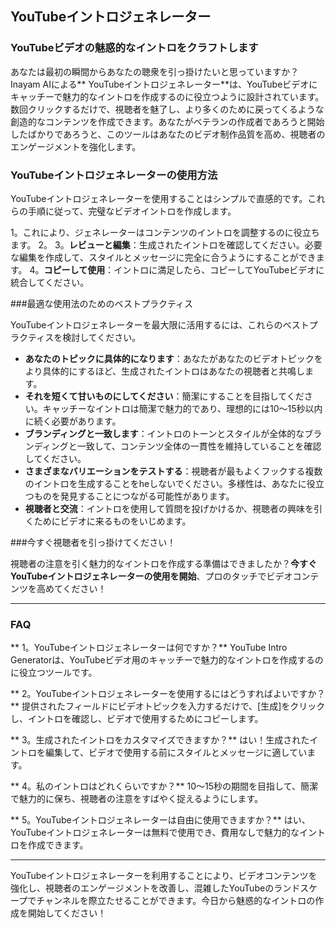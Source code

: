 ## YouTubeイントロジェネレーター

### YouTubeビデオの魅惑的なイントロをクラフトします

あなたは最初の瞬間からあなたの聴衆を引っ掛けたいと思っていますか？Inayam AIによる** YouTubeイントロジェネレーター**は、YouTubeビデオにキャッチーで魅力的なイントロを作成するのに役立つように設計されています。数回クリックするだけで、視聴者を魅了し、より多くのために戻ってくるような創造的なコンテンツを作成できます。あなたがベテランの作成者であろうと開始したばかりであろうと、このツールはあなたのビデオ制作品質を高め、視聴者のエンゲージメントを強化します。

### YouTubeイントロジェネレーターの使用方法

YouTubeイントロジェネレーターを使用することはシンプルで直感的です。これらの手順に従って、完璧なビデオイントロを作成します。

1。これにより、ジェネレーターはコンテンツのイントロを調整するのに役立ちます。
2。
3。**レビューと編集**：生成されたイントロを確認してください。必要な編集を作成して、スタイルとメッセージに完全に合うようにすることができます。
4。**コピーして使用**：イントロに満足したら、コピーしてYouTubeビデオに統合してください。

###最適な使用法のためのベストプラクティス

YouTubeイントロジェネレーターを最大限に活用するには、これらのベストプラクティスを検討してください。

-  **あなたのトピックに具体的になります**：あなたがあなたのビデオトピックをより具体的にするほど、生成されたイントロはあなたの視聴者と共鳴します。
-  **それを短くて甘いものにしてください**：簡潔にすることを目指してください。キャッチーなイントロは簡潔で魅力的であり、理想的には10〜15秒以内に続く必要があります。
-  **ブランディングと一致します**：イントロのトーンとスタイルが全体的なブランディングと一致して、コンテンツ全体の一貫性を維持していることを確認してください。
-  **さまざまなバリエーションをテストする**：視聴者が最もよくフックする複数のイントロを生成することをheしないでください。多様性は、あなたに役立つものを発見することにつながる可能性があります。
-  **視聴者と交流**：イントロを使用して質問を投げかけるか、視聴者の興味を引くためにビデオに来るものをいじめます。

###今すぐ視聴者を引っ掛けてください！

視聴者の注意を引く魅力的なイントロを作成する準備はできましたか？**今すぐYouTubeイントロジェネレーターの使用を開始**、プロのタッチでビデオコンテンツを高めてください！

----

### FAQ

** 1。YouTubeイントロジェネレーターは何ですか？**
YouTube Intro Generatorは、YouTubeビデオ用のキャッチーで魅力的なイントロを作成するのに役立つツールです。

** 2。YouTubeイントロジェネレーターを使用するにはどうすればよいですか？**
提供されたフィールドにビデオトピックを入力するだけで、[生成]をクリックし、イントロを確認し、ビデオで使用するためにコピーします。

** 3。生成されたイントロをカスタマイズできますか？**
はい！生成されたイントロを編集して、ビデオで使用する前にスタイルとメッセージに適しています。

** 4。私のイントロはどれくらいですか？**
10〜15秒の期間を目指して、簡潔で魅力的に保ち、視聴者の注意をすばやく捉えるようにします。

** 5。YouTubeイントロジェネレーターは自由に使用できますか？**
はい、YouTubeイントロジェネレーターは無料で使用でき、費用なしで魅力的なイントロを作成できます。

----

YouTubeイントロジェネレーターを利用することにより、ビデオコンテンツを強化し、視聴者のエンゲージメントを改善し、混雑したYouTubeのランドスケープでチャンネルを際立たせることができます。今日から魅惑的なイントロの作成を開始してください！